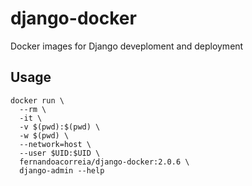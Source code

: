 # django-docker

Docker images for Django deveploment and deployment

## Usage

```
docker run \
  --rm \
  -it \
  -v $(pwd):$(pwd) \
  -w $(pwd) \
  --network=host \
  --user $UID:$UID \
  fernandoacorreia/django-docker:2.0.6 \
  django-admin --help
```
